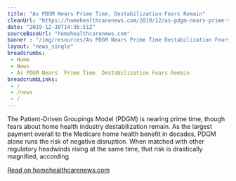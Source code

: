```yaml
--- 
title: "As PDGM Nears Prime Time, Destabilization Fears Remain"
cleanUrl: "https://homehealthcarenews.com/2019/12/as-pdgm-nears-prime-time-destabilization-fears-remain/"
date: "2019-12-30T14:36:51Z"
sourceBaseUrl: "homehealthcarenews.com"
banner : "/img/resources/As PDGM Nears Prime Time Destabilization Fears Remain.png"
layout: "news_single"
breadcrumbs:
 - Home
 - News
 - As PDGM Nears  Prime Time  Destabilization Fears Remain
breadcrumbLinks:
 - / 
 - /news
 - / 
---
```

The Patient-Driven Groupings Model (PDGM) is nearing prime time, though fears about home health industry destabilization remain. As the largest payment overall to the Medicare home health benefit in decades, PDGM alone runs the risk of negative disruption. When matched with other regulatory headwinds rising at the same time, that risk is drastically magnified, according  
  
[Read on homehealthcarenews.com](https://homehealthcarenews.com/2019/12/as-pdgm-nears-prime-time-destabilization-fears-remain/)
